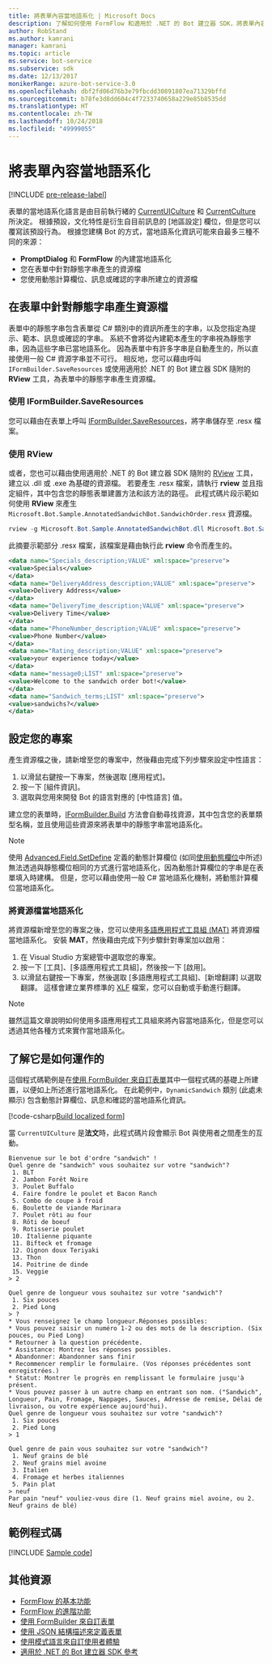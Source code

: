 ```yaml
---
title: 將表單內容當地語系化 | Microsoft Docs
description: 了解如何使用 FormFlow 和適用於 .NET 的 Bot 建立器 SDK，將表單內容當地語系化。
author: RobStand
ms.author: kamrani
manager: kamrani
ms.topic: article
ms.service: bot-service
ms.subservice: sdk
ms.date: 12/13/2017
monikerRange: azure-bot-service-3.0
ms.openlocfilehash: dbf2fd06d76b3e79fbcdd30891807ea71329bffd
ms.sourcegitcommit: b78fe3d8dd604c4f7233740658a229e85b8535dd
ms.translationtype: HT
ms.contentlocale: zh-TW
ms.lasthandoff: 10/24/2018
ms.locfileid: "49999055"
---
```

# <a name="localize-form-content"></a>將表單內容當地語系化

[!INCLUDE [pre-release-label](../includes/pre-release-label-v3.md)]

表單的當地語系化語言是由目前執行緒的 [CurrentUICulture](https://msdn.microsoft.com/en-us/library/system.threading.thread.currentuiculture(v=vs.110).aspx) 和 [CurrentCulture](https://msdn.microsoft.com/en-us/library/system.threading.thread.currentculture(v=vs.110).aspx) 所決定。 根據預設，文化特性是衍生自目前訊息的 [地區設定] 欄位，但是您可以覆寫該預設行為。 根據您建構 Bot 的方式，當地語系化資訊可能來自最多三種不同的來源：

- **PromptDialog** 和 **FormFlow** 的內建當地語系化
- 您在表單中針對靜態字串產生的資源檔
- 您使用動態計算欄位、訊息或確認的字串所建立的資源檔

## <a name="generate-a-resource-file-for-the-static-strings-in-your-form"></a>在表單中針對靜態字串產生資源檔

表單中的靜態字串包含表單從 C# 類別中的資訊所產生的字串，以及您指定為提示、範本、訊息或確認的字串。 系統不會將從內建範本產生的字串視為靜態字串，因為這些字串已當地語系化。 因為表單中有許多字串是自動產生的，所以直接使用一般 C# 資源字串並不可行。 相反地，您可以藉由呼叫 `IFormBuilder.SaveResources` 或使用適用於 .NET 的 Bot 建立器 SDK
 隨附的 **RView** 工具，為表單中的靜態字串產生資源檔。

### <a name="use-iformbuildersaveresources"></a>使用 IFormBuilder.SaveResources

您可以藉由在表單上呼叫 [IFormBuilder.SaveResources][saveResources]，將字串儲存至 .resx 檔案。

### <a name="use-rview"></a>使用 RView

或者，您也可以藉由使用適用於 .NET 的 Bot 建立器 SDK
 隨附的 <a href="https://github.com/Microsoft/BotBuilder/tree/master/CSharp/Tools/RView" target="_blank">RView</a> 工具，建立以 .dll 或 .exe 為基礎的資源檔。 若要產生 .resx 檔案，請執行 **rview** 並且指定組件，其中包含您的靜態表單建置方法和該方法的路徑。 此程式碼片段示範如何使用 **RView** 來產生 `Microsoft.Bot.Sample.AnnotatedSandwichBot.SandwichOrder.resx` 資源檔。 

```csharp
rview -g Microsoft.Bot.Sample.AnnotatedSandwichBot.dll Microsoft.Bot.Sample.AnnotatedSandwichBot.SandwichOrder.BuildForm
```

此摘要示範部分 .resx 檔案，該檔案是藉由執行此 **rview** 命令而產生的。

```xml
<data name="Specials_description;VALUE" xml:space="preserve">
<value>Specials</value>
</data>
<data name="DeliveryAddress_description;VALUE" xml:space="preserve">
<value>Delivery Address</value>
</data>
<data name="DeliveryTime_description;VALUE" xml:space="preserve">
<value>Delivery Time</value>
</data>
<data name="PhoneNumber_description;VALUE" xml:space="preserve">
<value>Phone Number</value>
</data>
<data name="Rating_description;VALUE" xml:space="preserve">
<value>your experience today</value>
</data>
<data name="message0;LIST" xml:space="preserve">
<value>Welcome to the sandwich order bot!</value>
</data>
<data name="Sandwich_terms;LIST" xml:space="preserve">
<value>sandwichs?</value>
</data>
```

## <a name="configure-your-project"></a>設定您的專案

產生資源檔之後，請新增至您的專案中，然後藉由完成下列步驟來設定中性語言： 

1. 以滑鼠右鍵按一下專案，然後選取 [應用程式]。
2. 按一下 [組件資訊]。
3. 選取與您用來開發 Bot 的語言對應的 [中性語言] 值。

建立您的表單時，[IFormBuilder.Build][build] 方法會自動尋找資源，其中包含您的表單類型名稱，並且使用這些資源來將表單中的靜態字串當地語系化。 

> [!NOTE]
> 使用 [Advanced.Field.SetDefine][setDefine] 定義的動態計算欄位 (如同[使用動態欄位](bot-builder-dotnet-formflow-formbuilder.md#dynamically-define-field-values-confirmations-and-messages)中所述) 無法透過與靜態欄位相同的方式進行當地語系化，因為動態計算欄位的字串是在表單填入時建構。 但是，您可以藉由使用一般 C# 當地語系化機制，將動態計算欄位當地語系化。

### <a name="localize-resource-files"></a>將資源檔當地語系化 

將資源檔新增至您的專案之後，您可以使用<a href="https://developer.microsoft.com/en-us/windows/develop/multilingual-app-toolkit" target="_blank">多語應用程式工具組 (MAT)</a> 將資源檔當地語系化。 安裝 **MAT**，然後藉由完成下列步驟針對專案加以啟用：

1. 在 Visual Studio 方案總管中選取您的專案。
2. 按一下 [工具]、[多語應用程式工具組]，然後按一下 [啟用]。
3. 以滑鼠右鍵按一下專案，然後選取 [多語應用程式工具組]、[新增翻譯] 以選取翻譯。 這樣會建立業界標準的 <a href="https://en.wikipedia.org/wiki/XLIFF" target="_blank">XLF</a> 檔案，您可以自動或手動進行翻譯。

> [!NOTE]
> 雖然這篇文章說明如何使用多語應用程式工具組來將內容當地語系化，但是您可以透過其他各種方式來實作當地語系化。

## <a name="see-it-in-action"></a>了解它是如何運作的

這個程式碼範例是在[使用 FormBuilder 來自訂表單](bot-builder-dotnet-formflow-formbuilder.md)其中一個程式碼的基礎上所建置，以便如上所述進行當地語系化。 在此範例中，`DynamicSandwich` 類別 (此處未顯示) 包含動態計算欄位、訊息和確認的當地語系化資訊。

[!code-csharp[Build localized form](../includes/code/dotnet-formflow-localize.cs#buildLocalizedForm)]

當 `CurrentUICulture` 是**法文**時，此程式碼片段會顯示 Bot 與使用者之間產生的互動。

```console
Bienvenue sur le bot d'ordre "sandwich" !
Quel genre de "sandwich" vous souhaitez sur votre "sandwich"?
 1. BLT
 2. Jambon Forêt Noire
 3. Poulet Buffalo
 4. Faire fondre le poulet et Bacon Ranch
 5. Combo de coupe à froid
 6. Boulette de viande Marinara
 7. Poulet rôti au four
 8. Rôti de boeuf
 9. Rotisserie poulet
 10. Italienne piquante
 11. Bifteck et fromage
 12. Oignon doux Teriyaki
 13. Thon
 14. Poitrine de dinde
 15. Veggie
> 2

Quel genre de longueur vous souhaitez sur votre "sandwich"?
 1. Six pouces
 2. Pied Long
> ?
* Vous renseignez le champ longueur.Réponses possibles:
* Vous pouvez saisir un numéro 1-2 ou des mots de la description. (Six pouces, ou Pied Long)
* Retourner à la question précédente.
* Assistance: Montrez les réponses possibles.
* Abandonner: Abandonner sans finir
* Recommencer remplir le formulaire. (Vos réponses précédentes sont enregistrées.)
* Statut: Montrer le progrès en remplissant le formulaire jusqu'à présent.
* Vous pouvez passer à un autre champ en entrant son nom. ("Sandwich", Longueur, Pain, Fromage, Nappages, Sauces, Adresse de remise, Délai de livraison, ou votre expérience aujourd'hui).
Quel genre de longueur vous souhaitez sur votre "sandwich"?
 1. Six pouces
 2. Pied Long
> 1

Quel genre de pain vous souhaitez sur votre "sandwich"?
 1. Neuf grains de blé
 2. Neuf grains miel avoine
 3. Italien
 4. Fromage et herbes italiennes
 5. Pain plat
> neuf
Par pain "neuf" vouliez-vous dire (1. Neuf grains miel avoine, ou 2. Neuf grains de blé)
```

## <a name="sample-code"></a>範例程式碼

[!INCLUDE [Sample code](../includes/snippet-dotnet-formflow-samples.md)]

## <a name="additional-resources"></a>其他資源

- [FormFlow 的基本功能](bot-builder-dotnet-formflow.md)
- [FormFlow 的進階功能](bot-builder-dotnet-formflow-advanced.md)
- [使用 FormBuilder 來自訂表單](bot-builder-dotnet-formflow-formbuilder.md)
- [使用 JSON 結構描述來定義表單](bot-builder-dotnet-formflow-json-schema.md)
- [使用模式語言來自訂使用者體驗](bot-builder-dotnet-formflow-pattern-language.md)
- <a href="/dotnet/api/?view=botbuilder-3.11.0" target="_blank">適用於 .NET 的 Bot 建立器 SDK 參考</a>

[build]: /dotnet/api/microsoft.bot.builder.formflow.formbuilder-1.build 

[setDefine]: /dotnet/api/microsoft.bot.builder.formflow.advanced.field-1.setdefine

[saveResources]: /dotnet/api/microsoft.bot.builder.formflow.iform-1.saveresources
